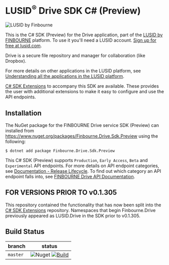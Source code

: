 # LUSID<sup>®</sup> Drive SDK C# (Preview)
![LUSID by Finbourne](https://content.finbourne.com/LUSID_repo.png)

This is the C# SDK (Preview) for the Drive application, part of the [LUSID by FINBOURNE](https://www.finbourne.com/lusid-technology) platform. To use it you'll need a LUSID account. [Sign up for free at lusid.com](https://www.lusid.com/app/signup).

Drive is a secure file repository and manager for collaboration (like Dropbox).

For more details on other applications in the LUSID platform, see [Understanding all the applications in the LUSID platform](https://support.lusid.com/knowledgebase/article/KA-01787/en-us).

[C# SDK Extensions](https://github.com/finbourne/drive-sdk-extensions-csharp) to accompany this SDK are available. These provides the user with additional extensions to make it easy to configure and use the API endpoints.

## Installation

The NuGet package for the FINBOURNE Drive service SDK (Preview) can installed from https://www.nuget.org/packages/Finbourne.Drive.Sdk.Preview using the following:

```
$ dotnet add package Finbourne.Drive.Sdk.Preview
```

This C# SDK (Preview) supports `Production`, `Early Access`, `Beta` and `Experimental` API endpoints. For more details on API endpoint categories, see [Documentation - Release Lifecycle](https://www.lusid.com/app/resources/documentation/lifecycle). To find out which category an API endpoint falls into, see [FINBOURNE Drive API Documentation](https://www.lusid.com/drive/swagger/index.html).

## FOR VERSIONS PRIOR TO v0.1.305

This repository contained the functionality that has now been split into the [C# SDK Extensions](https://github.com/finbourne/drive-sdk-extensions-csharp) repository. Namespaces that begin Finbourne.Drive previously appeared as LUSID.Drive in the SDK prior to v0.1.305.

## Build Status 

| branch | status |
| --- | --- |
| `master` |  ![Nuget](https://img.shields.io/nuget/v/Finbourne.Drive.Sdk.Preview?color=blue) [![Build](https://github.com/finbourne/drive-sdk-csharp-preview/actions/workflows/build.yaml/badge.svg?branch=master)](https://github.com/finbourne/drive-sdk-csharp-preview/actions/workflows/build.yaml) |